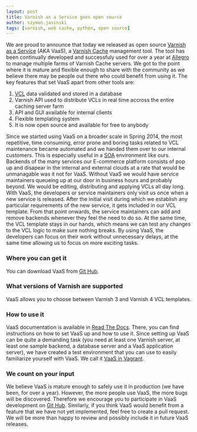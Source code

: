 ```yaml
---
layout: post
title: Varnish as a Service goes open source
author: szymon.jasinski
tags: [varnish, web cache, python, open source]
---
```


We are proud to announce that today we released as open source [Varnish as a 
Service](https://stash.allegrogroup.com/projects/VAAS/repos/vaas/browse) (AKA VaaS), a [Varnish 
Cache](https://www.varnish-cache.org/) management tool. The tool has been continually developed and successfuly used for 
over a year at [Allegro](http://allegro.pl) to manage multiple farms of Varnish Cache servers. We got to the point where 
it is mature and flexible enough to share with the community as we believe there may be people out there who could 
benefit from using it. The key features that set VaaS apart from other tools are:

1. [VCL](https://www.varnish-cache.org/trac/wiki/VCL) data validated and stored in a database
2. Varnish API used to distribute VCLs in real time accross the entire caching server farm
3. API and GUI available for internal clients
4. Flexible templating system
5. It is now open source and available for free to anybody

Since we started using VaaS on a broader scale in Spring 2014, the most repetitive, time consuming, error prone and 
boring tasks related to VCL maintenance became automated and we handed them over to our internal customers. This is 
especially useful in a [SOA](https://en.wikipedia.org/wiki/Service-oriented_architecture) environment like ours. 
Backends of the many services our E-commerce platform consists of pop up and disapear in the internal and external 
clouds at a rate that would be unmanagable was it not for VaaS. Without VaaS we would have service maintainers queueing 
up at our door in business hours and probably beyond. We would be editing, distributing and applying VCLs all day long. 
With VaaS, the developers or service maintainers only visit us once when a new service is released. After the initial 
visit during which we establish any particular requirements of the new service, it gets included in our VCL template. 
From that point onwards, the service maintainers can add and remove backends whenever they feel the need to do so. At 
the same time, the VCL template stays in our hands, which means we can test any changes to the VCL logic to make sure 
nothing breaks. By using VaaS, the developers can focus on their work without unnecessary delays, at the same time 
allowing us to focus on more exciting tasks.

### Where you can get it
You can download VaaS from [Git Hub](https://stash.allegrogroup.com/projects/VAAS/repos/vaas/browse).

### What versions of Varnish are supported
VaaS allows you to choose between Varnish 3 and Varnish 4 VCL templates.

### How to use it
VaaS documentation is available in [Read The Docs](https://rtd.allegrogroup.com/docs/vaas/en/latest/). There, you can 
find instructions on how to set VaaS up and how to use it. Since setting up VaaS can be quite a demanding task (you need 
at least one Varnish server, at least one sample backend, a database server and a VaaS application server), we have 
created a test environment that you can use to easily familiarize yourself with VaaS. We call it [VaaS in 
Vagrant](https://rtd.allegrogroup.com/docs/vaas/en/latest/quick-start/vagrant/).

### We count on your input
We believe VaaS is mature enough to safely use it in production (we have been, for over a year). However, the more 
people use VaaS, the more bugs will be discovered. Therefore we encourage you to participate in VaaS development on [Git 
Hub](https://stash.allegrogroup.com/projects/VAAS/repos/vaas/browse). Similarly, if you think VaaS would benefit from a 
feature that we have not yet implemented, feel free to create a pull request. We will be more than happy to review and 
possibly include it in future VaaS releases.
